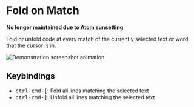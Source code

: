 Fold on Match
=============
**No longer maintained due to Atom sunsetting**

Fold or unfold code at every match of the currently selected text or word that
the cursor is in.

![Demonstration screenshot animation](https://raw.githubusercontent.com/brunsa2/fold-on-match/master/demo.gif)

Keybindings
-----------
* <kbd>ctrl-cmd-[</kbd>: Fold all lines matching the selected text
* <kbd>ctrl-cmd-]</kbd>: Unfold all lines matching the selected text
